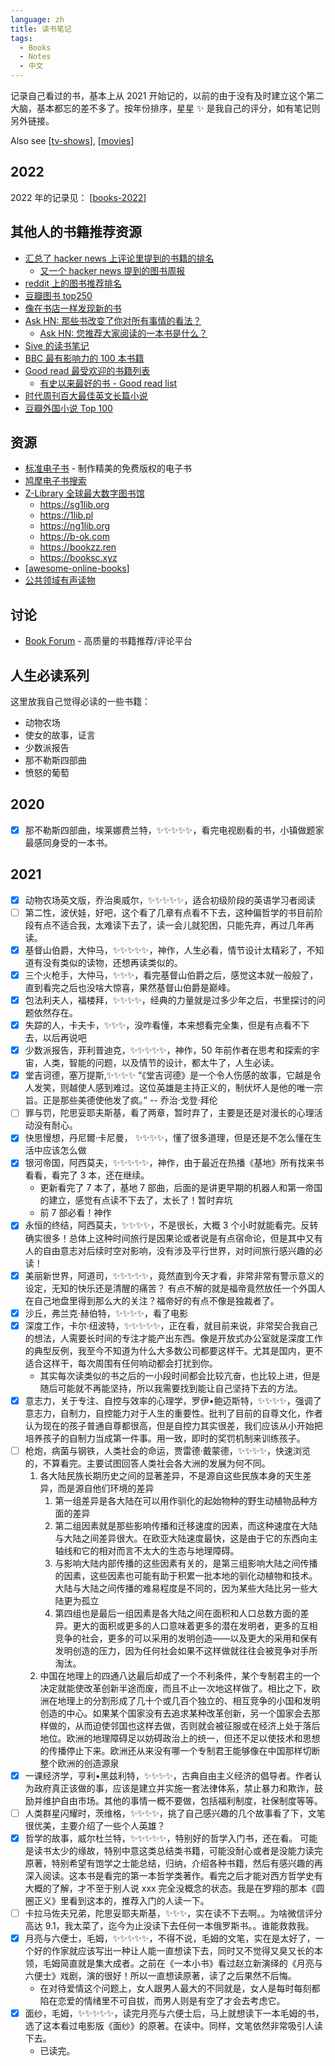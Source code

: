 ```yaml
---
language: zh
title: 读书笔记
tags:
  - Books
  - Notes
  - 中文
---
```


记录自己看过的书，基本上从 2021 开始记的，以前的由于没有及时建立这个第二大脑，基本都忘的差不多了。按年份排序，星星 ✨ 是我自己的评分，如有笔记则另外链接。

Also see [[tv-shows]], [[movies]]

## 2022

2022 年的记录见： [[books-2022]]

## 其他人的书籍推荐资源

- [汇总了 hacker news 上评论里提到的书籍的排名](https://hacker-recommended-books.vercel.app/)
  - [又一个 hacker news 提到的图书周报](https://hackernewsbooks.com/top-books-on-hacker-news)
- [reddit 上的图书推荐排名](https://www.redditreads.com/)
- [豆瓣图书 top250](https://book.douban.com/top250)
- [像在书店一样发现新的书](https://shepherd.com/)
- [Ask HN: 那些书改变了你对所有事情的看法？](https://news.ycombinator.com/item?id=19087418)
  - [Ask HN: 您推荐大家阅读的一本书是什么？](https://hn.buzzing.cc/hn/30241190/)
- [Sive 的读书笔记](https://sive.rs/book)
- [BBC 最有影响力的 100 本书籍](https://en.wikipedia.org/wiki/BBC_list_of_100_%22most_inspiring%22_novels)
- [Good read 最受欢迎的书籍列表](https://www.goodreads.com/list/popular_lists)
  - [有史以来最好的书 - Good read list](https://www.goodreads.com/list/show/1.Best_Books_Ever)
- [时代周刊百大最佳英文长篇小说](https://zh.wikipedia.org/wiki/%E6%99%82%E4%BB%A3%E9%9B%9C%E8%AA%8C%E7%99%BE%E5%A4%A7%E8%8B%B1%E6%96%87%E5%B0%8F%E8%AA%AA)
- [豆瓣外国小说 Top 100](https://m.douban.com/subject_collection/ECY45E4YA)

## 资源

- [标准电子书](https://standardebooks.org/) - 制作精美的免费版权的电子书
- [鸠摩电子书搜索](https://www.jiumodiary.com/)
- [Z-Library 全球最大数字图书馆](https://zh.z-lib.org/)
  - <https://sg1lib.org>
  - <https://1lib.pl>
  - <https://ng1lib.org>
  - <https://b-ok.com>
  - <https://bookzz.ren>
  - <https://booksc.xyz>
- [[awesome-online-books]]
- [公共领域有声读物](https://librivox.org/)

## 讨论

- [Book Forum](https://www.bookforum.com/) - 高质量的书籍推荐/评论平台

## 人生必读系列

这里放我自己觉得必读的一些书籍：

- 动物农场
- 使女的故事，证言
- 少数派报告
- 那不勒斯四部曲
- 愤怒的葡萄

## 2020

- [x] 那不勒斯四部曲，埃莱娜费兰特，✨✨✨✨✨，看完电视剧看的书，小镇做题家最感同身受的一本书。

## 2021

- [x] 动物农场英文版，乔治奥威尔，✨✨✨✨✨，适合初级阶段的英语学习者阅读
- [ ] 第二性，波伏娃，好吧，这个看了几章有点看不下去，这种偏哲学的书目前阶段有点不适合我，太难读下去了，读一会儿就犯困，只能先弃，再过几年再读。
- [x] 基督山伯爵，大仲马，✨✨✨✨✨，神作，人生必看，情节设计太精彩了，不知道有没有类似的读物，还想再读类似的。
- [x] 三个火枪手，大仲马，✨✨✨，看完基督山伯爵之后，感觉这本就一般般了，直到看完之后也没啥大惊喜，果然基督山伯爵是巅峰。
- [x] 包法利夫人，福楼拜，✨✨✨✨，经典的力量就是过多少年之后，书里探讨的问题依然存在。
- [x] 失踪的人，卡夫卡，✨✨✨，没咋看懂，本来想看完全集，但是有点看不下去，以后再说吧
- [x] 少数派报告，菲利普迪克，✨✨✨✨✨，神作，50 年前作者在思考和探索的宇宙，人类，智能的问题，以及情节的设计，都太牛了，人生必读。
- [x] 堂吉诃德，塞万提斯,✨✨✨✨ “《堂吉诃德》是一个令人伤感的故事，它越是令人发笑，则越使人感到难过。这位英雄是主持正义的，制伏坏人是他的唯一宗旨。正是那些美德使他发了疯。” -- 乔治·戈登·拜伦
- [ ] 罪与罚，陀思妥耶夫斯基，看了两章，暂时弃了，主要是还是对漫长的心理活动没有耐心。
- [x] 快思慢想，丹尼爾·卡尼曼， ✨✨✨✨，懂了很多道理，但是还是不怎么懂在生活中应该怎么做
- [x] 银河帝国，阿西莫夫，✨✨✨✨✨，神作，由于最近在热播《基地》所有找来书看看，看完了 3 本，还在继续。
  - 更新看完了 7 本了，基地 7 部曲，后面的是讲更早期的机器人和第一帝国的建立，感觉有点读不下去了，太长了！暂时弃坑
  - 前 7 部必看！神作
- [x] 永恒的终结，阿西莫夫，✨✨✨✨，不是很长，大概 3 个小时就能看完。反转确实很多！总体上这种时间旅行是因果论或者说是有点宿命论，但是其中又有人的自由意志对后续时空对影响，没有涉及平行世界，对时间旅行感兴趣的必读！
- [x] 美丽新世界，阿道司，✨✨✨✨✨，竟然直到今天才看，非常非常有警示意义的设定，无知的快乐还是清醒的痛苦？ 有点不解的就是福帝竟然放任一个外国人在自己地盘里得到那么大的关注？福帝好的有点不像是独裁者了。
- [x] 沙丘，弗兰克·赫伯特，✨✨✨✨，看了电影
- [x] 深度工作，卡尔·纽波特，✨✨✨✨✨，正在看，就目前来说，非常契合我自己的想法，人需要长时间的专注才能产出东西。像是开放式办公室就是深度工作的典型反例，我至今不知道为什么大多数公司都要这样干。尤其是国内，更不适合这样干，每次周围有任何响动都会打扰到你。
  - 其实每次读类似的书之后的一小段时间都会比较亢奋，也比较上进，但是随后可能就不再能坚持，所以我需要找到能让自己坚持下去的方法。
- [x] 意志力，关于专注、自控与效率的心理学，罗伊•鲍迈斯特，✨✨✨✨，强调了意志力，自制力，自控能力对于人生的重要性。批判了目前的自尊文化，作者认为现在的孩子普通自尊都很高，但是自控力其实很差，我们应该从小开始把培养孩子的自制力当成第一件事。用一致，即时的奖罚机制来训练孩子。
- [ ] 枪炮，病菌与钢铁，人类社会的命运，贾雷德·戴蒙德，✨✨✨✨，快速浏览的，不算看完。主要试图回答人类社会各大洲的发展为何不同。
  1. 各大陆民族长期历史之间的显著差异，不是源自这些民族本身的天生差异，而是源自他们环境的差异
     1. 第一组差异是各大陆在可以用作驯化的起始物种的野生动植物品种方面的差异
     2. 第二组因素就是那些影响传播和迁移速度的因素，而这种速度在大陆与大陆之间差异很大。在欧亚大陆速度最快，这是由于它的东西向主轴线和它的相对而言不太大的生态与地理障碍。
     3. 与影响大陆内部传播的这些因素有关的，是第三组影响大陆之间传播的因素，这些因素也可能有助于积累一批本地的驯化动植物和技术。大陆与大陆之间传播的难易程度是不同的，因为某些大陆比另一些大陆更为孤立
     4. 第四组也是最后一组因素是各大陆之间在面积和人口总数方面的差异。更大的面积或更多的人口意味着更多的潜在发明者，更多的互相竞争的社会，更多的可以采用的发明创造——以及更大的采用和保有发明创造的压力，因为任何社会如果不这样做就往往会被竞争对手所淘汰。
  2. 中国在地理上的四通八达最后却成了一个不利条件，某个专制君主的一个决定就能使改革创新半途而废，而且不止一次地这样做了。相比之下，欧洲在地理上的分割形成了几十个或几百个独立的、相互竞争的小国和发明创造的中心。如果某个国家没有去追求某种改革创新，另一个国家会去那样做的，从而迫使邻国也这样去做，否则就会被征服或在经济上处于落后地位。欧洲的地理障碍足以妨碍政治上的统一，但还不足以使技术和思想的传播停止下来。欧洲还从来没有哪一个专制君王能够像在中国那样切断整个欧洲的创造源泉
- [x] 一课经济学，亨利•黑兹利特，✨✨✨✨，古典自由主义经济的倡导者。作者认为政府真正该做的事，应该是建立并实施一套法律体系，禁止暴力和欺诈，鼓励并维护自由市场。其他的事情一概不要做，包括福利制度，社保制度等等。
- [ ] 人类群星闪耀时，茨维格，✨✨✨✨，挑了自己感兴趣的几个故事看了下，文笔很优美，主要介绍了一些个人英雄？
- [x] 哲学的故事，威尔杜兰特，✨✨✨✨✨，特别好的哲学入门书，还在看。 可能是读书太少的缘故，特别中意这类总结类书籍，可能没耐心或者是没能力读完原著，特别希望有饱学之士能总结，归纳，介绍各种书籍，然后有感兴趣的再深入阅读。这本书是看完的第一本哲学类著作。看完之后才能对西方哲学史有大概的了解，才不至于别人说 xxx 完全没概念的状态。我是在罗翔的那本《圆圈正义》里看到这本的，推荐入门的人读一下。
- [ ] 卡拉马佐夫兄弟，陀思妥耶夫斯基，✨✨✨，实在读不下去啊。。为啥微信评分高达 9.1，我太菜了，迄今为止没读下去任何一本俄罗斯书。。谁能救救我。
- [x] 月亮与六便士，毛姆，✨✨✨✨✨，不得不说，毛姆的文笔，实在是太好了，一个好的作家就应该写出一种让人能一直想读下去，同时又不觉得又臭又长的本领，毛姆简直就是集大成者。之前在《一本小书》看过赵立新演绎的《月亮与六便士》戏剧，演的很好！所以一直想读原著，读了之后果然不后悔。
  - 在对待爱情这个问题上，女人跟男人最大的不同就是，女人是每时每刻都陷在恋爱的情绪里不可自拔，而男人则是有空了才会去考虑它。
- [x] 面纱，毛姆，✨✨✨✨✨，读完月亮与六便士后，马上就想读下一本毛姆的书，选了这本看过电影版《面纱》的原著。在读中。同样，文笔依然非常吸引人读下去。
  - 已读完。

[//begin]: # "Autogenerated link references for markdown compatibility"
[tv-shows]: tv-shows.md "电视剧笔记"
[movies]: movies.md "电影笔记"
[books-2022]: books-2022.md "2022年读书笔记"
[awesome-online-books]: awesome-online-books.md "收集可以在线阅读的书籍"
[//end]: # "Autogenerated link references"
